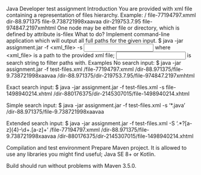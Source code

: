 Java Developer test assignment
Introduction
You are provided with xml file containing a representation of files hierarchy.
Example:
<node is-file="false">
<name>/</name>
<children>
<child is-file="true">
<name>file-77194797.xmml</name>
</child>
<child is-file="false">
<name>dir-88.971375</name>
<children>
<child is-file="true">
<name>file-9.738721998xaavaa</name>
</child>
<child is-file="false">
<name>dir-219753.7.95</name>
<children>
<child is-file="true">
<name>file-974847.2197xmhtml</name>
</child>
</children>
</child>
</children>
</child>
</children>
</node>
One node may be either file or directory, which is defined by attribute is-filex
What to do?
Implement command-line application which will output all full paths for the given input.
$ java -jar assignment.jar -f <xml_file> -s <input>
where <xml_file> is a path to the provided xml file; <input> is search string to filter paths with.
Examples
No search input:
$ java -jar assignment.jar -f test-files.xml
/file-77194797.xmml
/dir-88.971375/file-9.738721998xaavaa
/dir-88.971375/dir-219753.7.95/file-974847.2197xmhtml

Exact search input:
$ java -jar assignment.jar -f test-files.xml -s file-1498940214.xhtml
/dir-880176375/dir-2145307015/file-1498940214.xhtml

Simple search input:
$ java -jar assignment.jar -f test-files.xml -s ‘*.java’
/dir-88.971375/file-9.738721998xaavaa

Extended search input:
$ java -jar assignment.jar -f test-files.xml -S ‘.*?[a-z]{4}-\\d+\.[a-z]+’
/file-77194797.xmml
/dir-88.971375/file-9.738721998xaavaa
/dir-880176375/dir-2145307015/file-1498940214.xhtml

Compilation and test environment
Prepare Maven project. It is allowed to use any libraries you might find useful; Java SE 8+ or
Kotlin.

Build should run without problems with Maven 3.5.0.